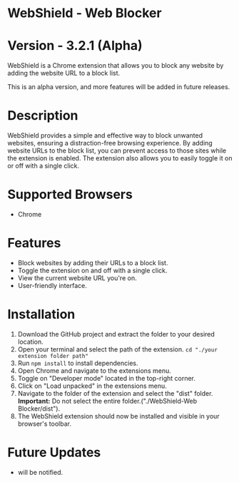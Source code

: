 # WebShield - Web Blocker 
# Version - 3.2.1 (Alpha)

WebShield is a Chrome extension that allows you to block any website by adding the website URL to a block list.

This is an alpha version, and more features will be added in future releases.

# Description

WebShield provides a simple and effective way to block unwanted websites, ensuring a distraction-free browsing experience. By adding website URLs to the block list, you can prevent access to those sites while the extension is enabled. The extension also allows you to easily toggle it on or off with a single click.

# Supported Browsers 

- Chrome 

# Features

- Block websites by adding their URLs to a block list.
- Toggle the extension on and off with a single click.
- View the current website URL you're on.
- User-friendly interface.

# Installation

1. Download the GitHub project and extract the folder to your desired location.
2. Open your terminal and select the path of the extension. ```cd "./your extension folder path"```
3. Run ```npm install``` to install dependencies.
4. Open Chrome and navigate to the extensions menu.
5. Toggle on "Developer mode" located in the top-right corner.
6. Click on "Load unpacked" in the extensions menu.
7. Navigate to the folder of the extension and select the "dist" folder.
   **Important:** Do not select the entire folder.("./WebShield-Web Blocker/dist").
9. The WebShield extension should now be installed and visible in your browser's toolbar.


# Future Updates

- will be notified.
